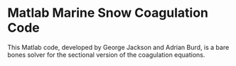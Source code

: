 # Matlab Marine Snow Coagulation Code
This Matlab code, developed by George Jackson and Adrian Burd, is a bare bones solver
for the sectional version of the coagulation equations.
